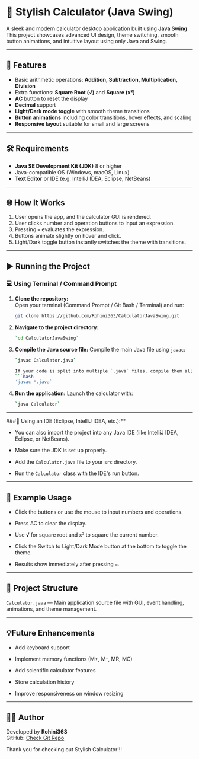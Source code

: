 # 🧮 Stylish Calculator (Java Swing)

A sleek and modern calculator desktop application built using **Java Swing**.  
This project showcases advanced UI design, theme switching, smooth button animations, and intuitive layout using only Java and Swing.

---

## 🚀 Features

- Basic arithmetic operations: **Addition, Subtraction, Multiplication, Division**
- Extra functions: **Square Root (√)** and **Square (x²)**
- **AC** button to reset the display
- **Decimal** support
- **Light/Dark mode toggle** with smooth theme transitions
- **Button animations** including color transitions, hover effects, and scaling
- **Responsive layout** suitable for small and large screens

---

## 🛠️ Requirements

- **Java SE Development Kit (JDK)** 8 or higher
- Java-compatible OS (Windows, macOS, Linux)
- **Text Editor** or IDE (e.g. IntelliJ IDEA, Eclipse, NetBeans)

---

## 🌐 How It Works

1. User opens the app, and the calculator GUI is rendered.
2. User clicks number and operation buttons to input an expression.
3. Pressing `=` evaluates the expression.
4. Buttons animate slightly on hover and click.
5. Light/Dark toggle button instantly switches the theme with transitions.

---

## ▶ Running the Project

### 💻 Using Terminal / Command Prompt

1. **Clone the repository:**  
   Open your terminal (Command Prompt / Git Bash / Terminal) and run:  
   ```bash
   git clone https://github.com/Rohini363/CalculatorJavaSwing.git

2. **Navigate to the project directory:**
   ```bash
   `cd CalculatorJavaSwing`

3. **Compile the Java source file:**
   Compile the main Java file using `javac`:
   ```bash
   `javac Calculator.java`

   If your code is split into multiple `.java` files, compile them all at once:
   ```bash
   'javac *.java`
4. **Run the application:**
   Launch the calculator with:
   ```bash
   `java Calculator`

---

 ###🧰 Using an IDE (Eclipse, IntelliJ IDEA, etc.):**

   - You can also import the project into any Java IDE (like IntelliJ IDEA, Eclipse, or NetBeans).

   - Make sure the JDK is set up properly.

   - Add the `Calculator.java` file to your `src` directory.

   - Run the `Calculator` class with the IDE's run button.

---

## 🧪 Example Usage

   - Click the buttons or use the mouse to input numbers and operations.

   - Press AC to clear the display.

   - Use √ for square root and x² to square the current number.

   - Click the Switch to Light/Dark Mode button at the bottom to toggle the theme.

   - Results show immediately after pressing `=`.

---

## 📁 Project Structure

   `Calculator.java` — Main application source file with GUI, event handling, animations, and theme management.

---

## 💡Future Enhancements
   - Add keyboard support

   - Implement memory functions (M+, M-, MR, MC)

   - Add scientific calculator features

   - Store calculation history

   - Improve responsiveness on window resizing

---

## 🙋‍♀️ Author

Developed by **Rohini363**  
GitHub: [Check Git Repo](https://github.com/Rohini363/CalculatorJavaSwing)

Thank you for checking out Stylish Calculator!!!